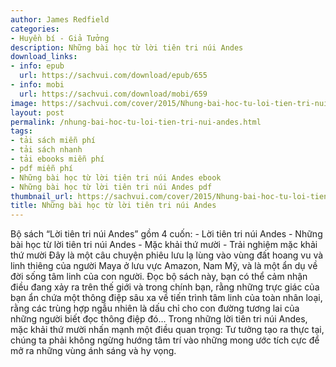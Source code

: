 ```yaml
---
author: James Redfield
categories:
- Huyền bí - Giả Tưởng
description: Những bài học từ lời tiên tri núi Andes
download_links:
- info: epub
  url: https://sachvui.com/download/epub/655
- info: mobi
  url: https://sachvui.com/download/mobi/659
image: https://sachvui.com/cover/2015/Nhung-bai-hoc-tu-loi-tien-tri-nui-Andes.jpg
layout: post
permalink: /nhung-bai-hoc-tu-loi-tien-tri-nui-andes.html
tags:
- tải sách miễn phí
- tải sách nhanh
- tải ebooks miễn phí
- pdf miễn phí
- Những bài học từ lời tiên tri núi Andes ebook
- Những bài học từ lời tiên tri núi Andes pdf
thumbnail_url: https://sachvui.com/cover/2015/Nhung-bai-hoc-tu-loi-tien-tri-nui-Andes.jpg
title: Những bài học từ lời tiên tri núi Andes
---
```


 <div class="item-desc text-justify"> Bộ sách “Lời tiên tri núi Andes” gồm 4 cuốn: - Lời tiên tri núi Andes - Những bài học từ lời tiên tri núi Andes - Mặc khải thứ mười - Trải nghiệm mặc khải thứ mười Đây là một câu chuyện phiêu lưu lạ lùng vào vùng đất hoang vu và linh thiêng của người Maya ở lưu vực Amazon, Nam Mỹ, và là một ẩn dụ về đời sống tâm linh của con người. Đọc bộ sách này, bạn có thể cảm nhận điều đang xảy ra trên thế giới và trong chính bạn, rằng những trực giác của bạn ẩn chứa một thông điệp sâu xa về tiến trình tâm linh của toàn nhân loại, rằng các trùng hợp ngẫu nhiên là dấu chỉ cho con đường tương lai của những người biết đọc thông điệp đó… Trong những lời tiên tri núi Andes, mặc khải thứ mười nhấn mạnh một điều quan trọng: Tư tưởng tạo ra thực tại, chúng ta phải không ngừng hướng tâm trí vào những mong ước tích cực để mở ra những vùng ánh sáng và hy vọng. </div>